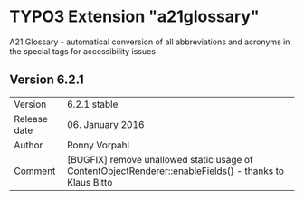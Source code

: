 # TYPO3 Extension "a21glossary"
A21 Glossary - automatical conversion of all abbreviations and acronyms in the special tags for accessibility issues

## Version 6.2.1

<table>
	<tr><td>Version</td><td>6.2.1 stable</td></tr>
	<tr><td>Release date</td><td>06. January 2016</td></tr>
	<tr><td>Author</td><td>Ronny Vorpahl</td></tr>
	<tr><td>Comment</td><td> [BUGFIX] remove unallowed static usage of ContentObjectRenderer::enableFields() - thanks to Klaus Bitto</td></tr>
</table>
